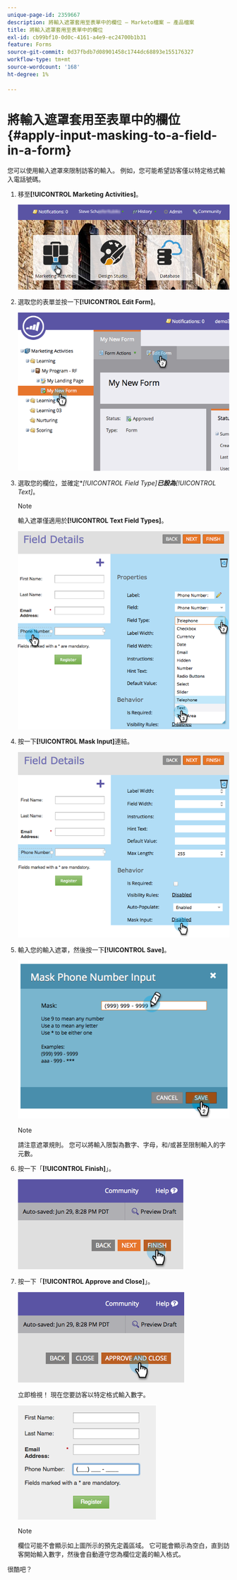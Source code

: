 ```yaml
---
unique-page-id: 2359667
description: 將輸入遮罩套用至表單中的欄位 — Marketo檔案 — 產品檔案
title: 將輸入遮罩套用至表單中的欄位
exl-id: cb99bf10-0d0c-4161-a4e9-ec24700b1b31
feature: Forms
source-git-commit: 0d37fbdb7d08901458c1744dc68893e155176327
workflow-type: tm+mt
source-wordcount: '168'
ht-degree: 1%

---
```


# 將輸入遮罩套用至表單中的欄位 {#apply-input-masking-to-a-field-in-a-form}

您可以使用輸入遮罩來限制訪客的輸入。 例如，您可能希望訪客僅以特定格式輸入電話號碼。

1. 移至&#x200B;**[!UICONTROL Marketing Activities]**。

   ![](assets/login-marketing-activities-4.png)

1. 選取您的表單並按一下&#x200B;**[!UICONTROL Edit Form]**。

   ![](assets/image2014-9-15-13-3a40-3a44.png)

1. 選取您的欄位，並確定&#x200B;**[!UICONTROL Field Type]***已設為&#x200B;**[!UICONTROL Text]**。

   >[!NOTE]
   >
   >輸入遮罩僅適用於&#x200B;**[!UICONTROL Text Field Types]**。

   ![](assets/image2014-9-15-13-3a40-3a53.png)

1. 按一下&#x200B;**[!UICONTROL Mask Input]**&#x200B;連結。

   ![](assets/image2014-9-15-13-3a41-3a3.png)

1. 輸入您的輸入遮罩，然後按一下&#x200B;**[!UICONTROL Save]**。

   ![](assets/image2014-9-15-13-3a41-3a14.png)

   >[!NOTE]
   >
   >請注意遮罩規則。 您可以將輸入限製為數字、字母，和/或甚至限制輸入的字元數。

1. 按一下「**[!UICONTROL Finish]**」。

   ![](assets/image2014-9-15-13-3a41-3a22.png)

1. 按一下「**[!UICONTROL Approve and Close]**」。

   ![](assets/image2014-9-15-13-3a41-3a28.png)

   立即檢視！ 現在您要訪客以特定格式輸入數字。

   ![](assets/image2014-9-15-13-3a41-3a39.png)

   >[!NOTE]
   >
   >欄位可能不會顯示如上圖所示的預先定義區域。 它可能會顯示為空白，直到訪客開始輸入數字，然後會自動遵守您為欄位定義的輸入格式。

很酷吧？

